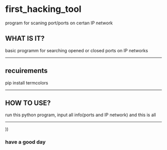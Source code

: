 # first_hacking_tool
program for scaning port/ports on certan IP network

<h2> WHAT IS IT?</h2>
basic programm for searching opened or closed ports on IP networks
<hr> 
<h2>recuirements</h2> 
pip install termcolors
<hr>
<h2>HOW TO USE?</h2>
run this python program, input all info(ports and IP network) and this is all
<hr>
))
<h3>have a good day</h3>
